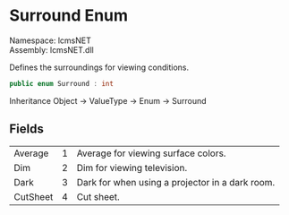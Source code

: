# Surround Enum

Namespace: lcmsNET  
Assembly: lcmsNET.dll

Defines the surroundings for viewing conditions.

```csharp
public enum Surround : int
```

Inheritance Object → ValueType → Enum → Surround

## Fields

| | | |
| ---- | ----:| ---- |
| Average  | 1 | Average for viewing surface colors. |
| Dim      | 2 | Dim for viewing television. |
| Dark     | 3 | Dark for when using a projector in a dark room. |
| CutSheet | 4 | Cut sheet. |
